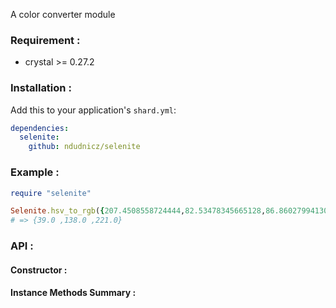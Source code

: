 A color converter module

### Requirement :
* crystal >= 0.27.2

### Installation :
Add this to your application's `shard.yml`:
```yaml
dependencies:
  selenite:
    github: ndudnicz/selenite
```

### Example :
```ruby
require "selenite"

Selenite.hsv_to_rgb({207.4508558724444,82.53478345665128,86.86027994130876})
# => {39.0 ,138.0 ,221.0}
```

### API :
#### Constructor :

#### Instance Methods Summary :
